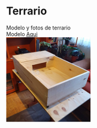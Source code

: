 # Terrario
Modelo y fotos de terrario <br />
Modelo [Aqui](https://hotmail51114.autodesk360.com/g/shares/SH35dfcQT936092f0e43e165f9edd222e540) <br />
<img src="./Terrario.jpeg" alt="Terrario" width="225"/>
